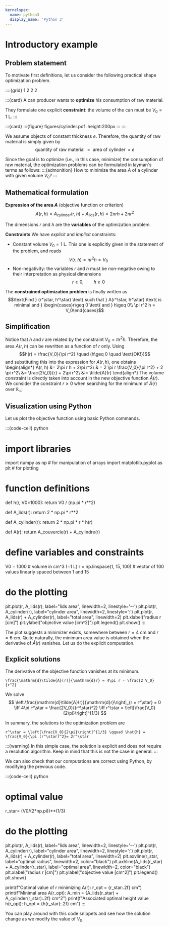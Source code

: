 ```yaml
---
kernelspec:
  name: python3
  display_name: 'Python 3'
---
```


# Introductory example

## Problem statement
To motivate first definitions, let us consider the following practical shape optimization problem. 

::::{grid} 1 2 2 2

:::{card}
A can producer wants to **optimize** his consumption of raw material.

They formulate one explicit **constraint**: the volume of the can must be $V_0 = 1$ L.
:::

:::{card}
:::{figure} figures/cylinder.pdf
:height:200px
:::
::::

We assume objects of constant thickness $e$. Therefore, the quantity of raw material is simply given by
$$\text{quantity of raw material } = \text{ area of cylinder } \times e $$ 

Since the goal is to optimize (i.e., in this case, minimize) the consumption of raw material, the optimization problems can be formulated in layman's terms as follows: 
:::{admonition}
How to minimize the area $A$ of a cylinder with given volume $V_0$?
:::


## Mathematical formulation 

**Expression of the area $A$** (objective function or criterion)
$$ A(r, h) = A_{\text{cylinder}}(r, h) + A_{\text{lids}}(r, h) =  2\pi r h + 2 \pi r^2$$

The dimensions $r$ and $h$ are the **variables** of the optimization problem.

**Constraints** 
We have *explicit*  and *implicit* constraints:
- Constant volume $V_0 = 1$ L. This one is explicitly given in the statement of the problem, and reads
$$V(r, h) = \pi r^2 h = V_0$$
- Non-negativity: the variables $r$ and $h$ must be non-negative owing to their interpretation as physical dimensions
$$r\geq 0,\qquad h\geq 0$$

The **constrained optimization problem** is finally written as 
$$\text{Find } (r^\star, h^\star) \text{ such that } A(r^\star, h^\star) \text{ is minimal and } \begin{cases}r\geq 0 \text{ and } h\geq 0\\ \pi r^2 h = V_0\end{cases}$$

## Simplification

Notice that $h$ and $r$ are related by the constraint $V_0 = \pi r^2 h$. Therefore, the area $A(r, h)$ can be rewritten as a function of $r$ only. Using
$$h(r) = \frac{V_0}{\pi r^2} \quad (h\geq 0 \quad \text{OK!})$$
and substituting this into the expression for $A(r, h)$, one obtains
\begin{align*}
A(r, h) &= 2\pi r h + 2\pi r^2\\
& = 2 \pi r \frac{V_0}{\pi r^2} + 2 \pi r^2\\
&= \frac{2V_0}{r} + 2\pi r^2\\
&:= \tilde{A}(r)
\end{align*}
The volume constraint is directly taken into account in the new objective function $\tilde{A}(r)$. 
We consider the constraint $r\geq 0$ when searching for the minimum of $\tilde{A}(r)$ over $\mathbb{R}_+$;

## Visualization using Python 

Let us plot the objective function using basic Python commands. 

:::{code-cell} python
# import libraries
import numpy as np # for manipulation of arrays
import matplotlib.pyplot as plt # for plotting

# function definitions
def h(r, V0=1000):
    return V0 / (np.pi * r**2)

def A_lids(r):
    return 2 * np.pi * r**2

def A_cylinder(r):
    return 2 * np.pi * r * h(r)

def A(r):
    return A_couvercle(r) + A_cylindre(r)

# define variables and constraints
V0 = 1000  # volume in cm^3 (=1 L)
r = np.linspace(1, 15, 100)  # vector of 100 values linearly spaced between 1 and 15

# do the plotting
plt.plot(r, A_lids(r), label="lids area", linewidth=2, linestyle='--')
plt.plot(r, A_cylinder(r), label="cylinder area", linewidth=2, linestyle=':')
plt.plot(r, A_lids(r) + A_cylinder(r), label="total area", linewidth=2)
plt.xlabel("radius r [cm]")
plt.ylabel("objective value [cm^2]")
plt.legend()
plt.show()
:::

The plot suggests a minimizer exists, somewhere between $r=4$ cm and $r = 6$ cm. Quite naturally, the minimum area value is obtained when the derivative of $\tilde{A}(r)$ vanishes. Let us do the explicit computation.

## Explicit solutions 


The derivative of the objective function vanishes at its minimum.
  
```{math}
\frac{\mathrm{d}\tilde{A}(r)}{\mathrm{d}r} = 4\pi r - \frac{2 V_0}{r^2}
```

We solve
$$
\left.\frac{\mathrm{d}\tilde{A}(r)}{\mathrm{d}r}\right|_{r = r^\star} = 0 \iff 4\pi r^\star = \frac{2V_0}{(r^\star)^2} \iff r^\star = \left[\frac{V_0}{2\pi}\right]^{1/3}
$$

In summary, the solutions to the optimization problem are

```{math}
r^\star = \left[\frac{V_0}{2\pi}\right]^{1/3} \qquad \hat{h} = \frac{V_0}{\pi (r^\star)^2}= 2r^\star
```

:::{warning}
In this simple case, the solution is explicit and does not require a resolution algorithm. Keep in mind that this is not the case in general. 
:::

We can also check that our computations are correct using Python, by modifying the previous code.

:::{code-cell} python
# optimal value
r_star= (V0/(2*np.pi))**(1/3)

# do the plotting
plt.plot(r, A_lids(r), label="lids area", linewidth=2, linestyle='--')
plt.plot(r, A_cylinder(r), label="cylinder area", linewidth=2, linestyle=':')
plt.plot(r, A_lids(r) + A_cylinder(r), label="total area", linewidth=2)
plt.axvline(r_star, label="optimal radius", linewidth=2, color="black")
plt.axhline(A_lids(r_star) + A_cylinder(r_star), label="optimal area", linewidth=2, color="black")
plt.xlabel("radius r [cm]")
plt.ylabel("objective value [cm^2]")
plt.legend()
plt.show()

print(f"Optimal value of r minimizing A(r): r_opt = {r_star:.2f} cm")
print(f"Minimal area A(r_opt): A_min = {A_lids(r_star) + A_cylinder(r_star):.2f} cm^2")
print(f"Associated optimal height value h(r_opt): h_opt = {h(r_star):.2f} cm")
:::

You can play around with this code snippets and see how the solution change as we modify the value of $V_0$. 

